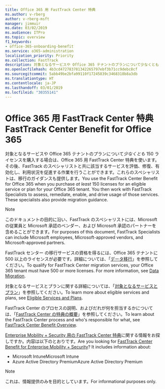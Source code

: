 ```yaml
---
title: Office 365 用 FastTrack Center 特典
ms.author: v-rberg
author: v-rberg-msft
manager: jimmuir
ms.date: 03/02/2019
ms.audience: ITPro
ms.topic: overview
f1_keywords:
- office-365-onboarding-benefit
ms.service: o365-administration
localization_priority: Priority
ms.collection: FastTrack
description: 対象となるサービスや Office 365 テナントのプランについて少なくとも 150 ライセンスを購入する場合は、Office 365 用 FastTrack Center 特典を使います。その後、FastTrack のスペシャリストと共に該当するサービスを評価、修復、有効化し、利用状況を促進する作業を行うことができます。これらのスペシャリストは、移行のガイダンスも提供します。
ms.openlocfilehash: 4b3cd472783781342265797ebf3b71cc9debc8cf
ms.sourcegitcommit: 5abb49be2bfa99110f17245839c3468318b8a3db
ms.translationtype: HT
ms.contentlocale: ja-JP
ms.lasthandoff: 03/01/2019
ms.locfileid: "30355141"
---
```

# <a name="fasttrack-center-benefit-for-office-365"></a><span data-ttu-id="da6fd-105">Office 365 用 FastTrack Center 特典</span><span class="sxs-lookup"><span data-stu-id="da6fd-105">FastTrack Center Benefit for Office 365</span></span>

<span data-ttu-id="da6fd-p102">対象となるサービスや Office 365 テナントのプランについて*少なくとも* 150 ライセンスを購入する場合は、Office 365 用 FastTrack Center 特典を使います。その後、FastTrack のスペシャリストと共に該当するサービスを評価、修復、有効化し、利用状況を促進する作業を行うことができます。これらのスペシャリストは、移行のガイダンスも提供します。</span><span class="sxs-lookup"><span data-stu-id="da6fd-p102">You use the FastTrack Center Benefit for Office 365 when you purchase  *at least*  150 licenses for an eligible service or plan for your Office 365 tenant. You then work with FastTrack Specialists to assess, remediate, enable, and drive usage of those services. These specialists also provide migration guidance.</span></span> 
  
> [!NOTE]
> <span data-ttu-id="da6fd-109">このドキュメントの目的に沿い、FastTrack のスペシャリストには、Microsoft の従業員と Microsoft 承認のベンダー、および Microsoft 承認のパートナーを含めることができます。</span><span class="sxs-lookup"><span data-stu-id="da6fd-109">For purposes of this document, FastTrack Specialists can include Microsoft employees, Microsoft-approved vendors, and Microsoft-approved partners.</span></span> 
  
<span data-ttu-id="da6fd-p103">FastTrack センター の移行サービスの資格を得るには、Office 365 テナントに 500 以上のライセンスが必要です。詳細については、「[データ移行](O365-data-migration.md)」を参照してください。</span><span class="sxs-lookup"><span data-stu-id="da6fd-p103">To qualify for FastTrack Center migration services, your Office 365 tenant must have 500 or more licenses. For more information, see [Data Migration](O365-data-migration.md).</span></span>
  
<span data-ttu-id="da6fd-112">対象となるサービスとプランに関する詳細については、「[対象となるサービスとプラン](M365-eligible-services-and-plans.md)」を参照してください。</span><span class="sxs-lookup"><span data-stu-id="da6fd-112">To learn more about eligible services and plans, see [Eligible Services and Plans](M365-eligible-services-and-plans.md).</span></span>
  
<span data-ttu-id="da6fd-113">FastTrack Center のプロセスの説明、およびだれが何を担当するかについては、「[FastTrack Center の特典の概要](O365-fasttrack-benefit-overview.md)」を参照してください。</span><span class="sxs-lookup"><span data-stu-id="da6fd-113">To learn about the FastTrack Center process and who's responsible for what, see [FastTrack Center Benefit Overview](O365-fasttrack-benefit-overview.md).</span></span>
  
<span data-ttu-id="da6fd-p104">[Enterprise Mobility + Security 用の FastTrack Center 特典](EMS-fasttrack-benefit-for-EMS.md)に関する情報をお探しですか。内容は以下のとおりです。</span><span class="sxs-lookup"><span data-stu-id="da6fd-p104">Are you looking for [FastTrack Center Benefit for Enterprise Mobility + Security](EMS-fasttrack-benefit-for-EMS.md)? It includes information about:</span></span>
  
- <span data-ttu-id="da6fd-116">Microsoft Intune</span><span class="sxs-lookup"><span data-stu-id="da6fd-116">Microsoft Intune</span></span>    
- <span data-ttu-id="da6fd-117">Azure Active Directory Premium</span><span class="sxs-lookup"><span data-stu-id="da6fd-117">Azure Active Directory Premium</span></span> 
    
> [!NOTE]
> <span data-ttu-id="da6fd-118">これは、情報提供のみを目的としています。</span><span class="sxs-lookup"><span data-stu-id="da6fd-118">For informational purposes only.</span></span> 
  
  

 